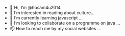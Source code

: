 - 👋 Hi, I’m @hosam4u2014
- 👀 I’m interested in reading about culture...
- 🌱 I’m currently learning javascript ...
- 💞️ I’m looking to collaborate on a programme on java ...
- 📫 How to reach me by my social websites ...

<!---
hosam4u2014/hosam4u2014 is a ✨ special ✨ repository because its `README.md` (this file) appears on your GitHub profile.
You can click the Preview link to take a look at your changes.
--->

